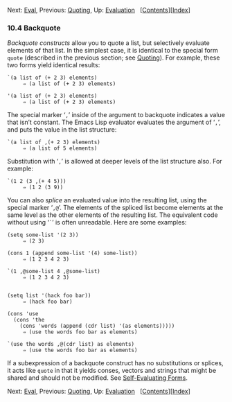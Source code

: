 <!-- This is the GNU Emacs Lisp Reference Manual
corresponding to Emacs version 27.2.

Copyright (C) 1990-1996, 1998-2021 Free Software Foundation,
Inc.

Permission is granted to copy, distribute and/or modify this document
under the terms of the GNU Free Documentation License, Version 1.3 or
any later version published by the Free Software Foundation; with the
Invariant Sections being "GNU General Public License," with the
Front-Cover Texts being "A GNU Manual," and with the Back-Cover
Texts as in (a) below.  A copy of the license is included in the
section entitled "GNU Free Documentation License."

(a) The FSF's Back-Cover Text is: "You have the freedom to copy and
modify this GNU manual.  Buying copies from the FSF supports it in
developing GNU and promoting software freedom." -->

<!-- Created by GNU Texinfo 6.7, http://www.gnu.org/software/texinfo/ -->

Next: [Eval](Eval.html), Previous: [Quoting](Quoting.html), Up: [Evaluation](Evaluation.html)   \[[Contents](index.html#SEC_Contents "Table of contents")]\[[Index](Index.html "Index")]

### 10.4 Backquote

*Backquote constructs* allow you to quote a list, but selectively evaluate elements of that list. In the simplest case, it is identical to the special form `quote` (described in the previous section; see [Quoting](Quoting.html)). For example, these two forms yield identical results:

    `(a list of (+ 2 3) elements)
         ⇒ (a list of (+ 2 3) elements)

<!---->

    '(a list of (+ 2 3) elements)
         ⇒ (a list of (+ 2 3) elements)

The special marker ‘`,`’ inside of the argument to backquote indicates a value that isn’t constant. The Emacs Lisp evaluator evaluates the argument of ‘`,`’, and puts the value in the list structure:

    `(a list of ,(+ 2 3) elements)
         ⇒ (a list of 5 elements)

Substitution with ‘`,`’ is allowed at deeper levels of the list structure also. For example:

    `(1 2 (3 ,(+ 4 5)))
         ⇒ (1 2 (3 9))

You can also *splice* an evaluated value into the resulting list, using the special marker ‘`,@`’. The elements of the spliced list become elements at the same level as the other elements of the resulting list. The equivalent code without using ‘`` ` ``’ is often unreadable. Here are some examples:

    (setq some-list '(2 3))
         ⇒ (2 3)

<!---->

    (cons 1 (append some-list '(4) some-list))
         ⇒ (1 2 3 4 2 3)

<!---->

    `(1 ,@some-list 4 ,@some-list)
         ⇒ (1 2 3 4 2 3)

```
```

    (setq list '(hack foo bar))
         ⇒ (hack foo bar)

<!---->

    (cons 'use
      (cons 'the
        (cons 'words (append (cdr list) '(as elements)))))
         ⇒ (use the words foo bar as elements)

<!---->

    `(use the words ,@(cdr list) as elements)
         ⇒ (use the words foo bar as elements)

If a subexpression of a backquote construct has no substitutions or splices, it acts like `quote` in that it yields conses, vectors and strings that might be shared and should not be modified. See [Self-Evaluating Forms](Self_002dEvaluating-Forms.html).

Next: [Eval](Eval.html), Previous: [Quoting](Quoting.html), Up: [Evaluation](Evaluation.html)   \[[Contents](index.html#SEC_Contents "Table of contents")]\[[Index](Index.html "Index")]
